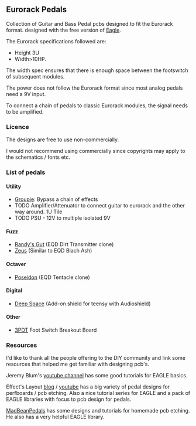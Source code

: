 ## Eurorack Pedals

Collection of Guitar and Bass Pedal pcbs designed to fit the Eurorack format.
designed with the free version of [Eagle](https://www.autodesk.com/products/eagle/free-download?plc=F360&term=1-YEAR&support=ADVANCED&quantity=1).

The Eurorack specifications followed are:

- Height 3U 
- Width>10HP.  

The width spec ensures that there is enough space between the footswitch of subsequent modules.

The power does not follow the Eurorack format since most analog pedals need a 9V input.

To connect a chain of pedals to classic Eurorack modules, the signal needs to be amplified.

### Licence

The designs are free to use non-commercially.

I would not recommend using commercially since 
copyrights may apply to the schematics / fonts etc.


### List of pedals

#### Utility
- [Groupie](Groupie): Bypass a chain of effects
- TODO Amplifier/Attenuator to connect guitar to eurorack and the other way around. 1U Tile
- TODO PSU - 12V to multiple isolated 9V
 
#### Fuzz 
- [Randy's Gut](Randys_Gut) (EQD Dirt Transmitter clone)
- [Zeus](Zeus) (Similar to EQD Blach Ash)

#### Octaver
- [Poseidon](Poseidon) (EQD Tentacle clone)

#### Digital
- [Deep Space](DeepSpace) (Add-on shield for teensy with Audioshield)

#### Other
- [3PDT](3PDT_Breakout) Foot Switch Breakout Board

### Resources 

I'd like to thank all the people offering to the DIY community and link some resources that helped me get familiar with designing pcb's.

Jeremy Blum's [youtube channel](https://www.youtube.com/user/sciguy14) has some good tutorials for EAGLE basics.

Effect's Layout [blog](http://effectslayouts.blogspot.com/) / [youtube](https://www.youtube.com/channel/UCuCJhqsyaGveg0PjLbAGcdQ) has a big variety of pedal designs for perfboards / pcb etching. Also a nice tutorial series for EAGLE and a pack of EAGLE libraries with focus to pcb design for pedals. 

[MadBeanPedals](https://www.madbeanpedals.com/) has some designs and tutorials for homemade pcb etching. He also has a very helpful EAGLE library.